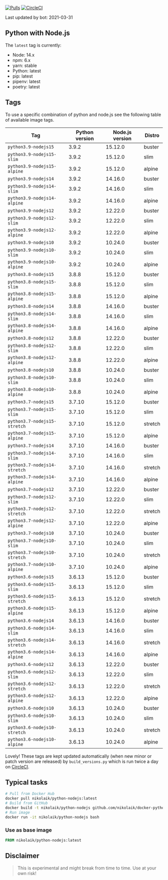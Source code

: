 [![Pulls](https://img.shields.io/docker/pulls/nikolaik/python-nodejs.svg?style=flat-square)](https://hub.docker.com/r/nikolaik/python-nodejs/)
[![CircleCI](https://img.shields.io/circleci/project/github/nikolaik/docker-python-nodejs.svg?style=flat-square)](https://circleci.com/gh/nikolaik/docker-python-nodejs)

Last updated by bot: 2021-03-31

## Python with Node.js
The `latest` tag is currently:

- Node: 14.x
- npm: 6.x
- yarn: stable
- Python: latest
- pip: latest
- pipenv: latest
- poetry: latest

## Tags
To use a specific combination of python and node.js see the following table of available image tags.

Tag | Python version | Node.js version | Distro
--- | --- | --- | ---
`python3.9-nodejs15` | 3.9.2 | 15.12.0 | buster
`python3.9-nodejs15-slim` | 3.9.2 | 15.12.0 | slim
`python3.9-nodejs15-alpine` | 3.9.2 | 15.12.0 | alpine
`python3.9-nodejs14` | 3.9.2 | 14.16.0 | buster
`python3.9-nodejs14-slim` | 3.9.2 | 14.16.0 | slim
`python3.9-nodejs14-alpine` | 3.9.2 | 14.16.0 | alpine
`python3.9-nodejs12` | 3.9.2 | 12.22.0 | buster
`python3.9-nodejs12-slim` | 3.9.2 | 12.22.0 | slim
`python3.9-nodejs12-alpine` | 3.9.2 | 12.22.0 | alpine
`python3.9-nodejs10` | 3.9.2 | 10.24.0 | buster
`python3.9-nodejs10-slim` | 3.9.2 | 10.24.0 | slim
`python3.9-nodejs10-alpine` | 3.9.2 | 10.24.0 | alpine
`python3.8-nodejs15` | 3.8.8 | 15.12.0 | buster
`python3.8-nodejs15-slim` | 3.8.8 | 15.12.0 | slim
`python3.8-nodejs15-alpine` | 3.8.8 | 15.12.0 | alpine
`python3.8-nodejs14` | 3.8.8 | 14.16.0 | buster
`python3.8-nodejs14-slim` | 3.8.8 | 14.16.0 | slim
`python3.8-nodejs14-alpine` | 3.8.8 | 14.16.0 | alpine
`python3.8-nodejs12` | 3.8.8 | 12.22.0 | buster
`python3.8-nodejs12-slim` | 3.8.8 | 12.22.0 | slim
`python3.8-nodejs12-alpine` | 3.8.8 | 12.22.0 | alpine
`python3.8-nodejs10` | 3.8.8 | 10.24.0 | buster
`python3.8-nodejs10-slim` | 3.8.8 | 10.24.0 | slim
`python3.8-nodejs10-alpine` | 3.8.8 | 10.24.0 | alpine
`python3.7-nodejs15` | 3.7.10 | 15.12.0 | buster
`python3.7-nodejs15-slim` | 3.7.10 | 15.12.0 | slim
`python3.7-nodejs15-stretch` | 3.7.10 | 15.12.0 | stretch
`python3.7-nodejs15-alpine` | 3.7.10 | 15.12.0 | alpine
`python3.7-nodejs14` | 3.7.10 | 14.16.0 | buster
`python3.7-nodejs14-slim` | 3.7.10 | 14.16.0 | slim
`python3.7-nodejs14-stretch` | 3.7.10 | 14.16.0 | stretch
`python3.7-nodejs14-alpine` | 3.7.10 | 14.16.0 | alpine
`python3.7-nodejs12` | 3.7.10 | 12.22.0 | buster
`python3.7-nodejs12-slim` | 3.7.10 | 12.22.0 | slim
`python3.7-nodejs12-stretch` | 3.7.10 | 12.22.0 | stretch
`python3.7-nodejs12-alpine` | 3.7.10 | 12.22.0 | alpine
`python3.7-nodejs10` | 3.7.10 | 10.24.0 | buster
`python3.7-nodejs10-slim` | 3.7.10 | 10.24.0 | slim
`python3.7-nodejs10-stretch` | 3.7.10 | 10.24.0 | stretch
`python3.7-nodejs10-alpine` | 3.7.10 | 10.24.0 | alpine
`python3.6-nodejs15` | 3.6.13 | 15.12.0 | buster
`python3.6-nodejs15-slim` | 3.6.13 | 15.12.0 | slim
`python3.6-nodejs15-stretch` | 3.6.13 | 15.12.0 | stretch
`python3.6-nodejs15-alpine` | 3.6.13 | 15.12.0 | alpine
`python3.6-nodejs14` | 3.6.13 | 14.16.0 | buster
`python3.6-nodejs14-slim` | 3.6.13 | 14.16.0 | slim
`python3.6-nodejs14-stretch` | 3.6.13 | 14.16.0 | stretch
`python3.6-nodejs14-alpine` | 3.6.13 | 14.16.0 | alpine
`python3.6-nodejs12` | 3.6.13 | 12.22.0 | buster
`python3.6-nodejs12-slim` | 3.6.13 | 12.22.0 | slim
`python3.6-nodejs12-stretch` | 3.6.13 | 12.22.0 | stretch
`python3.6-nodejs12-alpine` | 3.6.13 | 12.22.0 | alpine
`python3.6-nodejs10` | 3.6.13 | 10.24.0 | buster
`python3.6-nodejs10-slim` | 3.6.13 | 10.24.0 | slim
`python3.6-nodejs10-stretch` | 3.6.13 | 10.24.0 | stretch
`python3.6-nodejs10-alpine` | 3.6.13 | 10.24.0 | alpine

Lovely! These tags are kept updated automatically (when new minor or patch version are released) by `build_versions.py` which is run twice a day on [CircleCI](https://circleci.com/gh/nikolaik/docker-python-nodejs).

## Typical tasks
```bash
# Pull from Docker Hub
docker pull nikolaik/python-nodejs:latest
# Build from GitHub
docker build -t nikolaik/python-nodejs github.com/nikolaik/docker-python-nodejs
# Run image
docker run -it nikolaik/python-nodejs bash
```

### Use as base image
```Dockerfile
FROM nikolaik/python-nodejs:latest
```

## Disclaimer
> This is experimental and might break from time to time. Use at your own risk!
